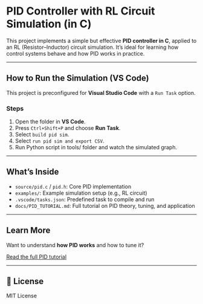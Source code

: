 # PID Controller with RL Circuit Simulation (in C)

This project implements a simple but effective **PID controller in C**, applied to an RL (Resistor–Inductor) circuit simulation. It’s ideal for learning how control systems behave and how PID works in practice.

---

## How to Run the Simulation (VS Code)

This project is preconfigured for **Visual Studio Code** with a `Run Task` option.

### Steps

1. Open the folder in **VS Code**.
2. Press `Ctrl+Shift+P` and choose **Run Task**.
3. Select `build pid sim`.
4. Select `run pid sim and export CSV`.
5. Run Python script in tools/ folder and watch the simulated graph.


---

## What’s Inside

- `source/pid.c` / `pid.h`: Core PID implementation
- `examples/`: Example simulation setup (e.g., RL circuit)
- `.vscode/tasks.json`: Predefined task to compile and run
- `docs/PID_TUTORIAL.md`: Full tutorial on PID theory, tuning, and application

---

## Learn More

Want to understand **how PID works** and how to tune it?

[Read the full PID tutorial](docs/PID_TUTORIAL.md)

---

## 📄 License

MIT License